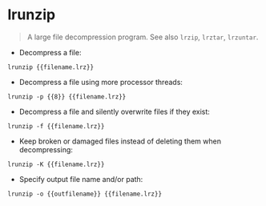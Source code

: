 # lrunzip

> A large file decompression program.
> See also `lrzip`, `lrztar`, `lrzuntar`.

- Decompress a file:

`lrunzip {{filename.lrz}}`

- Decompress a file using more processor threads:

`lrunzip -p {{8}} {{filename.lrz}}`

- Decompress a file and silently overwrite files if they exist:

`lrunzip -f {{filename.lrz}}`

- Keep broken or damaged files instead of deleting them when decompressing:

`lrunzip -K {{filename.lrz}}`

- Specify output file name and/or path:

`lrunzip -o {{outfilename}} {{filename.lrz}}`
